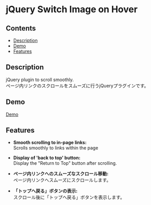 # jQuery Switch Image on Hover
 
## Contents

- [Description](#Description)
- [Demo](#Demo)
- [Features](#Features)

## Description

jQuery plugin to scroll smoothly.  
ページ内リンクのスクロールをスムーズに行うjQueryプラグインです。


## Demo

[Demo](https://wanakijiji.github.io/smooth-scroll/example/)

## Features

- **Smooth scrolling to in-page links:**  
  Scrolls smoothly to links within the page  

- **Display of 'back to top' button:**  
  Display the "Return to Top" button after scrolling.
  
  
- **ページ内リンクへのスムーズなスクロール移動:**  
  ページ内リンクへスムーズにスクロールします。  
  
- **「トップへ戻る」ボタンの表示:**    
  スクロール後に「トップへ戻る」ボタンを表示します。